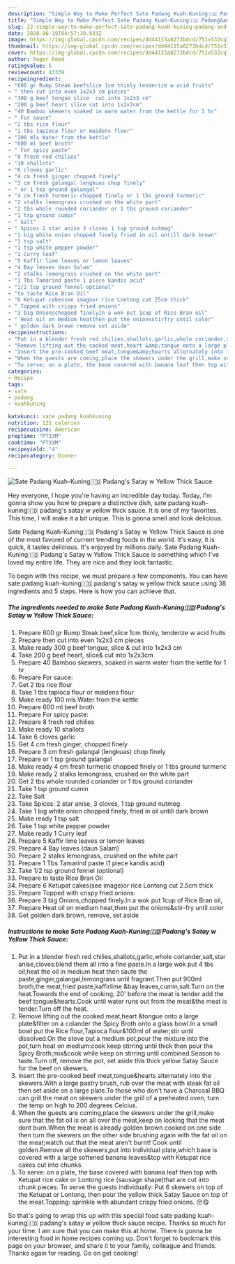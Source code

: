 ```yaml
---
description: "Simple Way to Make Perfect Sate Padang Kuah-Kuning🇮🇩 Padang&amp;#39;s Satay w Yellow Thick Sauce"
title: "Simple Way to Make Perfect Sate Padang Kuah-Kuning🇮🇩 Padang&amp;#39;s Satay w Yellow Thick Sauce"
slug: 22-simple-way-to-make-perfect-sate-padang-kuah-kuning-padang-and-39-s-satay-w-yellow-thick-sauce
date: 2020-06-19T04:57:39.933Z
image: https://img-global.cpcdn.com/recipes/dd44115a8273bdcd/751x532cq70/sate-padang-kuah-kuning🇮🇩-padangs-satay-w-yellow-thick-sauce-recipe-main-photo.jpg
thumbnail: https://img-global.cpcdn.com/recipes/dd44115a8273bdcd/751x532cq70/sate-padang-kuah-kuning🇮🇩-padangs-satay-w-yellow-thick-sauce-recipe-main-photo.jpg
cover: https://img-global.cpcdn.com/recipes/dd44115a8273bdcd/751x532cq70/sate-padang-kuah-kuning🇮🇩-padangs-satay-w-yellow-thick-sauce-recipe-main-photo.jpg
author: Roger Reed
ratingvalue: 5
reviewcount: 43339
recipeingredient:
- "600 gr Rump Steak beefslice 1cm thinly tenderize w acid fruits"
- " then cut into even 1x2x3 cm pieces"
- "300 g beef tongue slice  cut into 1x2x3 cm"
- "200 g beef heart slice cut into 1x2x3cm"
- "40 Bamboo skewers soaked in warm water from the kettle for 1 hr"
- " For sauce"
- "2 tbs rice flour"
- "1 tbs tapioca flour or maidens flour"
- "100 mls Water from the kettle"
- "600 ml beef broth"
- " For spicy paste"
- "8 fresh red chilies"
- "10 shallots"
- "6 cloves garlic"
- "4 cm fresh ginger chopped finely"
- "3 cm fresh galangal lengkuas chop finely"
- " or 1 tsp ground galangal"
- "4 cm fresh turmeric chopped finely or 1 tbs ground turmeric"
- "2 stalks lemongrass crushed on the white part"
- "2 tbs whole rounded coriander or 1 tbs ground coriander"
- "1 tsp ground cumin"
- " Salt"
- " Spices 2 star anise 3 cloves 1 tsp ground nutmeg"
- "1 big white onion chopped finely fried in oil untill dark brown"
- "1 tsp salt"
- "1 tsp white pepper powder"
- "1 Curry leaf"
- "5 Kaffir lime leaves or lemon leaves"
- "4 Bay leaves daun Salam"
- "2 stalks lemongrass crushed on the white part"
- "1 Tbs Tamarind paste 1 piece kandis acid"
- "1/2 tsp ground fennel optional"
- "to taste Rice Bran Oil"
- "6 Ketupat cakessee imageor rice Lontong cut 25cm thick"
- " Topped with crispy fried onions"
- "3 big Onionschopped finelyIn a wok put 1cup of Rice Bran oil"
- " Heat oil on medium heatthen put the onionsstirfry until color"
- " golden dark brown remove set aside"
recipeinstructions:
- "Put in a blender fresh red chilies,shallots,garlic,whole coriander,salt,star anise,cloves:blend them all into a fine paste.In a large wok put 4 tbs oil,heat the oil in medium heat then saute the paste,ginger,galangal,lemongrass until fragrant.Then put 900ml broth,the meat,fried paste,kaffirlime &amp;bay leaves,cumin,salt.Turn on the heat.Towards the end of cooking, 20&#39; before the meat is tender add the beef tongue&amp;hearts.Cook until water runs out from the meat&amp;the meat is tender.Turn off the heat."
- "Remove lifting out the cooked meat,heart &amp;tongue onto a large plate&amp;filter on a colander the Spicy Broth onto a glass bowl.In a small bowl put the Rice flour,Tapioca flour&amp;100ml of water;stir until dissolved.On the stove put a medium pot,pour the mixture into the pot,turn heat on medium:cook keep stirring until thick then pour the Spicy Broth,mix&amp;cook while keep on stirring until combined.Season to taste.Turn off, remove the pot, set aside this thick yellow Satay Sauce for the beef on skewers."
- "Insert the pre-cooked beef meat,tongue&amp;hearts alternately into the skewers.With a large pastry brush, rub over the meat with steak fat oil then set aside on a large plate.To those who don&#39;t have a Charcoal BBQ can grill the meat on skewers under the grill of a preheated oven, turn the temp on high to 200 degrees Celcius."
- "When the guests are coming,place the skewers under the grill,make sure that the fat oil is on all over the meat,keep on looking that the meat dont burn.When the meat is already golden brown cooked on one side then turn the skewers on the other side brushing again with the fat oil on the meat;watch out that the meat aren&#39;t burnt! Cook until golden.Remove all the skewers,put into individual plate,which base is covered with a large softened banana leaves&amp;top with Ketupat rice cakes cut into chunks."
- "To serve: on a plate, the base covered with banana leaf then top with Ketupat rice cake or Lontong rice (sausage shape)that are cut into chunk pieces. To serve the guests individually: Put 6 skewers on top of the Ketupat or Lontong, then pour the yellow thick Satay Sauce on top of the meat.Topping: sprinkle with abundant crispy fried onions. 😚😋"
categories:
- Recipe
tags:
- sate
- padang
- kuahkuning

katakunci: sate padang kuahkuning 
nutrition: 121 calories
recipecuisine: American
preptime: "PT33M"
cooktime: "PT33M"
recipeyield: "4"
recipecategory: Dinner

---
```



![Sate Padang Kuah-Kuning🇮🇩 Padang&#39;s Satay w Yellow Thick Sauce](https://img-global.cpcdn.com/recipes/dd44115a8273bdcd/751x532cq70/sate-padang-kuah-kuning🇮🇩-padangs-satay-w-yellow-thick-sauce-recipe-main-photo.jpg)

Hey everyone, I hope you're having an incredible day today. Today, I'm gonna show you how to prepare a distinctive dish, sate padang kuah-kuning🇮🇩 padang&#39;s satay w yellow thick sauce. It is one of my favorites. This time, I will make it a bit unique. This is gonna smell and look delicious.

Sate Padang Kuah-Kuning🇮🇩 Padang&#39;s Satay w Yellow Thick Sauce is one of the most favored of current trending foods in the world. It's easy, it is quick, it tastes delicious. It's enjoyed by millions daily. Sate Padang Kuah-Kuning🇮🇩 Padang&#39;s Satay w Yellow Thick Sauce is something which I've loved my entire life. They are nice and they look fantastic.




To begin with this recipe, we must prepare a few components. You can have sate padang kuah-kuning🇮🇩 padang&#39;s satay w yellow thick sauce using 38 ingredients and 5 steps. Here is how you can achieve that.

<!--inarticleads1-->

##### The ingredients needed to make Sate Padang Kuah-Kuning🇮🇩 Padang&#39;s Satay w Yellow Thick Sauce:

1. Prepare 600 gr Rump Steak beef,slice 1cm thinly, tenderize w acid fruits
1. Prepare  then cut into even 1x2x3 cm pieces
1. Make ready 300 g beef tongue, slice &amp; cut into 1x2x3 cm
1. Take 200 g beef heart, slice&amp; cut into 1x2x3cm
1. Prepare 40 Bamboo skewers, soaked in warm water from the kettle for 1 hr
1. Prepare  For sauce:
1. Get 2 tbs rice flour
1. Take 1 tbs tapioca flour or maidens flour
1. Make ready 100 mls Water from the kettle
1. Prepare 600 ml beef broth
1. Prepare  For spicy paste:
1. Prepare 8 fresh red chilies
1. Make ready 10 shallots
1. Take 6 cloves garlic
1. Get 4 cm fresh ginger, chopped finely
1. Prepare 3 cm fresh galangal (lengkuas) chop finely
1. Prepare  or 1 tsp ground galangal
1. Make ready 4 cm fresh turmeric chopped finely or 1 tbs ground turmeric
1. Make ready 2 stalks lemongrass, crushed on the white part
1. Get 2 tbs whole rounded coriander or 1 tbs ground coriander
1. Take 1 tsp ground cumin
1. Take  Salt
1. Take  Spices: 2 star anise, 3 cloves, 1 tsp ground nutmeg
1. Take 1 big white onion chopped finely, fried in oil untill dark brown
1. Make ready 1 tsp salt
1. Take 1 tsp white pepper powder
1. Make ready 1 Curry leaf
1. Prepare 5 Kaffir lime leaves or lemon leaves
1. Prepare 4 Bay leaves (daun Salam)
1. Prepare 2 stalks lemongrass, crushed on the white part
1. Prepare 1 Tbs Tamarind paste (1 piece kandis acid)
1. Take 1/2 tsp ground fennel (optional)
1. Prepare to taste Rice Bran Oil
1. Prepare 6 Ketupat cakes(see image)or rice Lontong cut 2.5cm thick
1. Prepare  Topped with crispy fried onions:
1. Prepare 3 big Onions,chopped finely.In a wok put 1cup of Rice Bran oil,
1. Prepare  Heat oil on medium heat,then put the onions&amp;stir-fry until color
1. Get  golden dark brown, remove, set aside




<!--inarticleads2-->

##### Instructions to make Sate Padang Kuah-Kuning🇮🇩 Padang&#39;s Satay w Yellow Thick Sauce:

1. Put in a blender fresh red chilies,shallots,garlic,whole coriander,salt,star anise,cloves:blend them all into a fine paste.In a large wok put 4 tbs oil,heat the oil in medium heat then saute the paste,ginger,galangal,lemongrass until fragrant.Then put 900ml broth,the meat,fried paste,kaffirlime &amp;bay leaves,cumin,salt.Turn on the heat.Towards the end of cooking, 20&#39; before the meat is tender add the beef tongue&amp;hearts.Cook until water runs out from the meat&amp;the meat is tender.Turn off the heat.
1. Remove lifting out the cooked meat,heart &amp;tongue onto a large plate&amp;filter on a colander the Spicy Broth onto a glass bowl.In a small bowl put the Rice flour,Tapioca flour&amp;100ml of water;stir until dissolved.On the stove put a medium pot,pour the mixture into the pot,turn heat on medium:cook keep stirring until thick then pour the Spicy Broth,mix&amp;cook while keep on stirring until combined.Season to taste.Turn off, remove the pot, set aside this thick yellow Satay Sauce for the beef on skewers.
1. Insert the pre-cooked beef meat,tongue&amp;hearts alternately into the skewers.With a large pastry brush, rub over the meat with steak fat oil then set aside on a large plate.To those who don&#39;t have a Charcoal BBQ can grill the meat on skewers under the grill of a preheated oven, turn the temp on high to 200 degrees Celcius.
1. When the guests are coming,place the skewers under the grill,make sure that the fat oil is on all over the meat,keep on looking that the meat dont burn.When the meat is already golden brown cooked on one side then turn the skewers on the other side brushing again with the fat oil on the meat;watch out that the meat aren&#39;t burnt! Cook until golden.Remove all the skewers,put into individual plate,which base is covered with a large softened banana leaves&amp;top with Ketupat rice cakes cut into chunks.
1. To serve: on a plate, the base covered with banana leaf then top with Ketupat rice cake or Lontong rice (sausage shape)that are cut into chunk pieces. To serve the guests individually: Put 6 skewers on top of the Ketupat or Lontong, then pour the yellow thick Satay Sauce on top of the meat.Topping: sprinkle with abundant crispy fried onions. 😚😋




So that's going to wrap this up with this special food sate padang kuah-kuning🇮🇩 padang&#39;s satay w yellow thick sauce recipe. Thanks so much for your time. I am sure that you can make this at home. There is gonna be interesting food in home recipes coming up. Don't forget to bookmark this page on your browser, and share it to your family, colleague and friends. Thanks again for reading. Go on get cooking!
